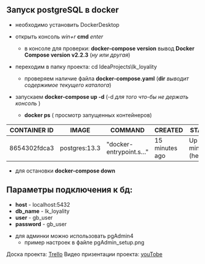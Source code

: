 ## Запуск postgreSQL в docker

* необходимо установить DockerDesktop
* открыть консоль _win+r_ **cmd** _enter_
    * в консоле для проверки: **docker-compose version**
      вывод **Docker Compose version v2.2.3** (_ну или другая_)
      
* переходим в папку проекта: cd IdeaProjects\lk_loyality
    * проверяем наличие файла **docker-compose.yaml** (**dir** _выводит содержимое текущего каталога_)
    
* запускаем **docker-compose up -d** (-d  _для того что-бы не держать консоль_ )
    * **docker ps** ( просмотр запущенных контейнеров)
      
| CONTAINER ID | IMAGE         | COMMAND                | CREATED        | STATUS                  | PORTS                  | NAMES                   |
|--------------|---------------|------------------------|----------------|-------------------------|------------------------|-------------------------|
| 8654302fdca3 | postgres:13.3 | "docker-entrypoint.s…" | 15 minutes ago | Up 13 minutes (healthy) | 0.0.0.0:5432->5432/tcp | lk_loyality-postgres-1_ |
      
* для остановки **docker-compose down** 


## Параметры подключения к бд:

* **host**        -   localhost:5432
* **db_name**     -   lk_loyality
* **user**        -   gb_user
* **password**    -   gb_user

+ для админки можно использовать pgAdmin4 
  - пример настроек в файле pgAdmin_setup.png

Доска проекта: [Trello](https://trello.com/b/vz4LtS5Z/программа-лояльности)
Видео призентации проекта: [youTobe](https://youtu.be/3tE1_iesrTs)